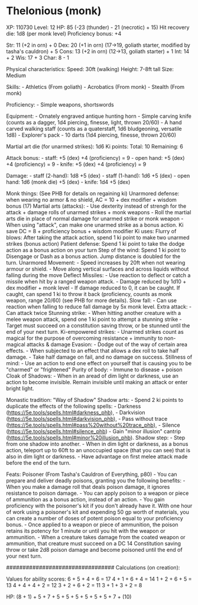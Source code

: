 # Thelonious (monk)

XP: 110730
Level: 12
HP: 85 (-23 (thunder) - 21 (necrotic) + 15)
Hit recovery die: 1d8 (per monk level)
Proficiency bonus: +4

Str: 11 (+2 in orn)                                             + 0
Dex: 20 (+1 in orn) (17->19, goliath starter, modified by tasha's cauldron) + 5
Cons: 13 (+2 in orn) (12->13, goliath starter)                  + 1
Int: 14                                                         + 2
Wis: 17                                                         + 3
Char: 8                                                         - 1

Physical characteristics:
    Speed: 30ft (walking)
    Height: 7-8ft tall
    Size: Medium

Skills:
    - Athletics (From goliath)
    - Acrobatics (From monk)
    - Stealth (From monk)

Proficiency:
    - Simple weapons, shortswords

Equipment:
    - Ornately engraved antique hunting horn
    - Simple carving knife (counts as a dagger, 1d4 piercing, finesse, light, thrown 20/60)
    - A hand carved walking staff (counts as a quaterstaff, 1d6 bludgeoning, versatile 1d8)
    - Explorer's pack
    - 10 darts (1d4 piercing, finesse, thrown 20/60)

Martial art die (for unarmed strikes): 1d6
Ki points: 
    Total: 10
    Remaining: 6

Attack bonus:
    - staff: +5 (dex) +4 (proficiency) = 9
    - open hand: +5 (dex) +4 (proficiency) = 9
    - knife: +5 (dex) +4 (proficiency) = 9

Damage:
    - staff (2-hand): 1d8 +5 (dex)
    - staff (1-hand): 1d6 +5 (dex)
    - open hand:      1d6 (monk die) +5 (dex)
    - knife:          1d4 +5 (dex)

Monk things:
    (See PHB for details on regaining ki)
    Unarmored defense: when wearing no armor & no shield, AC = 10 + dex modifier + wisdom bonus (17)
    Martial arts (attacks):
        - Use dexterity instead of strengh for the attack + damage rolls of unarmed strikes + monk weapons
        - Roll the martial arts die in place of normal damage for unarmed strike or monk weapon
        - When using "attack", can make one unarmed strike as a bonus action.
    Ki save DC = 8 + proficiency bonus + wisdom modifier
    Ki uses:
        Flurry of blows: After taking the attack action, spend 1 ki point to make two unarmed strikes (bonus action)
        Patient defense: Spend 1 ki point to take the dodge action as a bonus action on your turn
        Step of the wind: Spend 1 ki point to Disengage or Dash as a bonus action. Jump distance is doubled for the turn.
    Unarmored Movement:
        - Speed increases by 20ft when not wearing armour or shield.
        - Move along vertical surfaces and across liquids without falling during the move
    Deflect Missiles:
        - Use reaction to deflect or catch a missile when hit by a ranged weapon attack.
        - Damage reduced by 1d10 + dex modifier + monk level
        - If damage reduced to 0, it can be caught. If caught, can spend 1 ki to throw it back (proficiency, counts as monk weapon, range 20/60) (see PHB for more details).
    Slow fall:
        - Can use reaction when falling to reduce fall damage by 5x monk level.
    Extra attack:
        - Can attack twice
    Stunning strike:
        - When hitting another creature with a melee weapon attack, spend one 1 ki point to attempt a stunning strike
        - Target must succeed on a constitution saving throw, or be stunned until the end of your next turn.
    Ki-empowered strikes:
        - Unarmed strikes count as magical for the purpose of overcoming resistance + immunity to non-magical attacks & damage
    Evasion:
        - Dodge out of the way of certain area effects.
        - When subjected to an effect that allows a dex roll to take half damage.
        - Take half damage on fail, and no damage on success.
    Stillness of mind:
        - Use an action to end one effect on yourself that is causing you to be "charmed" or "frightened"
    Purity of body:
        - Immune to disease + poison
    Cloak of Shadows:
        - When in an aread of dim light or darkness, use an action to become invisible. Remain invisible until making an attack or enter bright light.


Monastic tradition:
    "Way of Shadow"
    Shadow arts:
        - Spend 2 ki points to duplicate the effects of the following spells:
            - Darkness (https://5e.tools/spells.html#darkness_phb),
            - Darkvision (https://5e.tools/spells.html#darkvision_phb),
            - Pass without trace (https://5e.tools/spells.html#pass%20without%20trace_phb),
            - Silence (https://5e.tools/spells.html#silence_phb)
        - Gain "minor illusion" cantrip (https://5e.tools/spells.html#minor%20illusion_phb).
    Shadow step:
        - Step from one shadow into another.
        - When in dim light or darkness, as a bonus action, teleport up to 60ft to an unoccupied space (that you can see) that is also in dim light or darkness.
        - Have advantage on first melee attack made before the end of the turn.

Feats:
    Poisoner (From Tasha's Cauldron of Everything, p80)
        - You can prepare and deliver deadly poisons, granting you the following benefits:
        - When you make a damage roll that deals poison damage, it ignores resistance to poison damage.
        - You can apply poison to a weapon or piece of ammunition as a bonus action, instead of an action.
        - You gain proficiency with the poisoner's kit if you don't already have it. With one hour of work using a poisoner's kit and expending 50 gp worth of materials, you can create a number of doses of potent poison equal to your proficiency bonus.
        - Once applied to a weapon or piece of ammunition, the poison retains its potency for 1 minute or until you hit with the weapon or ammunition. 
        - When a creature takes damage from the coated weapon or ammunition, that creature must succeed on a DC 14 Constitution saving throw or take 2d8 poison damage and become poisoned until the end of your next turn.


#################################
Calculations (on creation): 

Values for ability scores:
6 + 5 + 4 + 6 = 17
4 + 1 + 6 + 4 = 14
1 + 2 + 6 + 5 = 13
4 + 4 + 4 + 2 = 12
3 + 2 + 6 + 2 = 11
3 + 1 + 3 + 2 = 8

HP: 
(8 + 1) + 5 + 7 + 5 + 5 + 5 + 5 + 5 + 5 + 7 + (10)